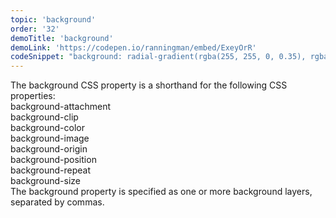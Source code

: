```yaml
---
topic: 'background'
order: '32'
demoTitle: 'background'
demoLink: 'https://codepen.io/ranningman/embed/ExeyOrR'
codeSnippet: "background: radial-gradient(rgba(255, 255, 0, 0.35), rgba(0, 188, 212, 0.35), rgba(238, 130, 238, 0.35)), url('https://images.unsplash.com/photo-1500259571355-332da5cb07aa?crop=entropy&cs=tinysrgb&fit=max&fm=jpg&ixid=MnwzMjM4NDZ8MHwxfHJhbmRvbXx8fHx8fHx8fDE2NzcyMDMyNDQ&ixlib=rb-4.0.3&q=80&w=400');"
---
```


The background CSS property is a shorthand for the following CSS properties:  
background-attachment  
background-clip  
background-color  
background-image  
background-origin  
background-position  
background-repeat  
background-size
<br />
The background property is specified as one or more background layers, separated by commas.
